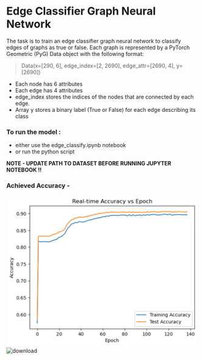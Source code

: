 # Edge Classifier Graph Neural Network

The task is to train an edge classifier graph neural network to classify edges of graphs as true or false. 
Each graph is represented by a PyTorch Geometric (PyG) Data object with the following format:
  
> Data(x=[290, 6], edge_index=[2, 2690], edge_attr=[2690, 4], y=[2690])

- Each node has 6 attributes
- Each edge has 4 attributes
- edge_index stores the indices of the nodes that are connected by each edge.
- Array y stores a binary label (True or False) for each edge describing its class





### To run the model :
- either use the edge_classify.ipynb notebook 
- or run the python script

**NOTE -  UPDATE PATH TO DATASET BEFORE RUNNING JUPYTER NOTEBOOK !!** 


### Achieved Accuracy -
![img](accuracy.jpg)
![download](https://user-images.githubusercontent.com/52543604/224617539-163a0769-86c0-4b01-a50b-f433eccff86e.png)

